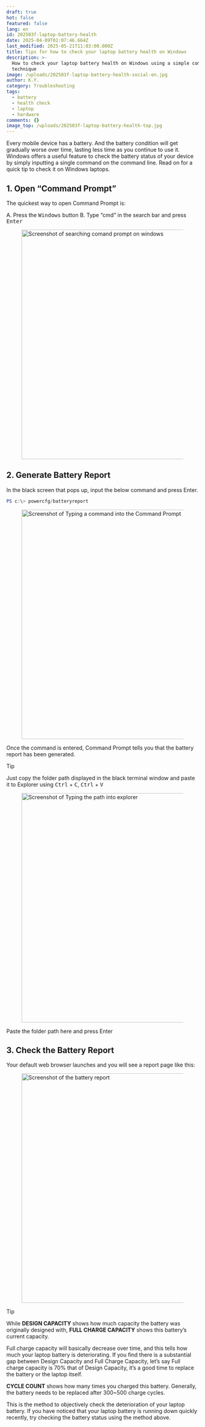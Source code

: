 ```yaml
---
draft: true
hot: false
featured: false
lang: en
id: 202503f-laptop-battery-health
date: 2025-04-09T01:07:46.664Z
last_modified: 2025-05-21T11:03:00.000Z
title: Tips for how to check your laptop battery health on Windows
description: >-
  How to check your laptop battery health on Windows using a simple command line
  technique
image: /uploads/202503f-laptop-battery-health-social-en.jpg
author: K.Y.
category: Troubleshooting
tags:
  - battery
  - health check
  - laptop
  - hardware
comments: {}
image_top: /uploads/202503f-laptop-battery-health-top.jpg
---
```

Every mobile device has a battery. And the battery condition will get gradually worse over time, lasting less time as you continue to use it. Windows offers a useful feature to check the battery status of your device by simply inputting a single command on the command line. Read on for a quick tip to check it on Windows laptops. 

<!--more-->

## 1. Open “Command Prompt”
The quickest way to open Command Prompt is: 

A. Press the <kbd>Windows</kbd> button
B. Type “cmd” in the search bar and press <kbd>Enter</kbd> 

<figure class="flex flex-col justify-start items-left">
  <img alt="Screenshot of searching comand prompt on windows" src="/uploads/202503e-laptop-battery-health-en(1).png" width="600px" transform-images="avif webp png jpeg 600@2">
</figure>

## 2. Generate Battery Report
In the black screen that pops up, input the below command and press Enter. 

```powershell
PS c:\> powercfg/batteryreport    
```

<figure class="flex flex-col justify-start items-left">
  <img alt="Screenshot of Typing a command into the Command Prompt" src="/uploads/202503e-laptop-battery-health-en(2).png" width="600px" transform-images="avif webp png jpeg 600@2">
</figure>

Once the command is entered, Command Prompt tells you that the battery report has been generated. 

> [!TIP]
> Just copy the folder path displayed in the black terminal window and paste it to Explorer using <kbd>Ctrl</kbd> + <kbd>C</kbd>, <kbd>Ctrl</kbd> + <kbd>V</kbd>

<figure class="flex flex-col justify-start items-left">
  <img alt="Screenshot of Typing the path into explorer" src="/uploads/202503e-laptop-battery-health-en(3).png" width="600px" transform-images="avif webp png jpeg 600@2">
</figure>

Paste the folder path here and press Enter 

## 3. Check the Battery Report 
Your default web browser launches and you will see a report page like this: 

<figure class="flex flex-col justify-start items-left">
  <img alt="Screenshot of the battery report" src="/uploads/202503e-laptop-battery-health(4).png" width="600px" transform-images="avif webp png jpeg 600@2">
</figure>

> [!TIP]
> While **DESIGN CAPACITY** shows how much capacity the battery was originally designed with, **FULL CHARGE CAPACITY** shows this battery’s current capacity.

Full charge capacity will basically decrease over time, and this tells how much your laptop battery is deteriorating. If you find there is a substantial gap between Design Capacity and Full Charge Capacity, let’s say Full charge capacity is 70% that of Design Capacity, it’s a good time to replace the battery or the laptop itself.

**CYCLE COUNT** shows how many times you charged this battery. Generally, the battery needs to be replaced after 300~500 charge cycles.

This is the method to objectively check the deterioration of your laptop battery. If you have noticed that your laptop battery is running down quickly recently, try checking the battery status using the method above.
